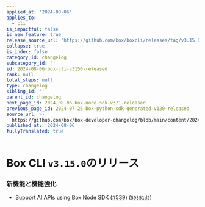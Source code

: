 ```yaml
---
applied_at: '2024-08-06'
applies_to:
  - cli
is_impactful: false
is_new_feature: true
release_source_url: 'https://github.com/box/boxcli/releases/tag/v3.15.0'
collapse: true
is_index: false
category_id: changelog
subcategory_id: ''
id: 2024-08-06-box-cli-v3150-released
rank: null
total_steps: null
type: changelog
sibling_id: ''
parent_id: changelog
next_page_id: 2024-08-06-box-node-sdk-v371-released
previous_page_id: 2024-07-26-box-python-sdk-generated-v120-released
source_url: >-
  https://github.com/box/box-developer-changelog/blob/main/content/2024/08-06-box-cli-v3150-released.md
published_at: '2024-08-06'
fullyTranslated: true
---
```

# Box CLI `v3.15.0`のリリース

### 新機能と機能強化

* Support AI APIs using Box Node SDK ([#539][1]) ([`59551d2`][2])

[1]: https://github.com/box/boxcli/issues/539

[2]: https://github.com/box/boxcli/commit/59551d2153549b5a87b2c3fae01eb3089d640c89

